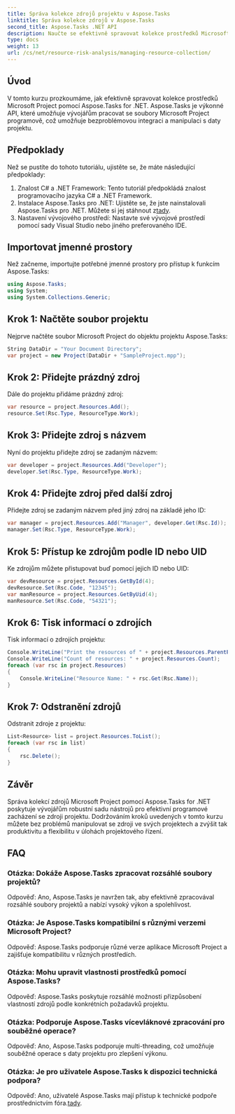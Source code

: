 ```yaml
---
title: Správa kolekce zdrojů projektu v Aspose.Tasks
linktitle: Správa kolekce zdrojů v Aspose.Tasks
second_title: Aspose.Tasks .NET API
description: Naučte se efektivně spravovat kolekce prostředků Microsoft Project v .NET pomocí Aspose.Tasks API. Zvyšte produktivitu a flexibilitu.
type: docs
weight: 13
url: /cs/net/resource-risk-analysis/managing-resource-collection/
---
```

## Úvod
V tomto kurzu prozkoumáme, jak efektivně spravovat kolekce prostředků Microsoft Project pomocí Aspose.Tasks for .NET. Aspose.Tasks je výkonné API, které umožňuje vývojářům pracovat se soubory Microsoft Project programově, což umožňuje bezproblémovou integraci a manipulaci s daty projektu.
## Předpoklady
Než se pustíte do tohoto tutoriálu, ujistěte se, že máte následující předpoklady:
1. Znalost C# a .NET Framework: Tento tutoriál předpokládá znalost programovacího jazyka C# a .NET Framework.
2. Instalace Aspose.Tasks pro .NET: Ujistěte se, že jste nainstalovali Aspose.Tasks pro .NET. Můžete si jej stáhnout z[tady](https://releases.aspose.com/tasks/net/).
3. Nastavení vývojového prostředí: Nastavte své vývojové prostředí pomocí sady Visual Studio nebo jiného preferovaného IDE.

## Importovat jmenné prostory
Než začneme, importujte potřebné jmenné prostory pro přístup k funkcím Aspose.Tasks:
```csharp
using Aspose.Tasks;
using System;
using System.Collections.Generic;


```

## Krok 1: Načtěte soubor projektu
Nejprve načtěte soubor Microsoft Project do objektu projektu Aspose.Tasks:
```csharp
String DataDir = "Your Document Directory";
var project = new Project(DataDir + "SampleProject.mpp");
```
## Krok 2: Přidejte prázdný zdroj
Dále do projektu přidáme prázdný zdroj:
```csharp
var resource = project.Resources.Add();
resource.Set(Rsc.Type, ResourceType.Work);
```
## Krok 3: Přidejte zdroj s názvem
Nyní do projektu přidejte zdroj se zadaným názvem:
```csharp
var developer = project.Resources.Add("Developer");
developer.Set(Rsc.Type, ResourceType.Work);
```
## Krok 4: Přidejte zdroj před další zdroj
Přidejte zdroj se zadaným názvem před jiný zdroj na základě jeho ID:
```csharp
var manager = project.Resources.Add("Manager", developer.Get(Rsc.Id));
manager.Set(Rsc.Type, ResourceType.Work);
```
## Krok 5: Přístup ke zdrojům podle ID nebo UID
Ke zdrojům můžete přistupovat buď pomocí jejich ID nebo UID:
```csharp
var devResource = project.Resources.GetById(4);
devResource.Set(Rsc.Code, "12345");
var manResource = project.Resources.GetByUid(4);
manResource.Set(Rsc.Code, "54321");
```
## Krok 6: Tisk informací o zdrojích
Tisk informací o zdrojích projektu:
```csharp
Console.WriteLine("Print the resources of " + project.Resources.ParentProject.Get(Prj.Name) + " project.");
Console.WriteLine("Count of resources: " + project.Resources.Count);
foreach (var rsc in project.Resources)
{
    Console.WriteLine("Resource Name: " + rsc.Get(Rsc.Name));
}
```
## Krok 7: Odstranění zdrojů
Odstranit zdroje z projektu:
```csharp
List<Resource> list = project.Resources.ToList();
foreach (var rsc in list)
{
    rsc.Delete();
}
```

## Závěr
Správa kolekcí zdrojů Microsoft Project pomocí Aspose.Tasks for .NET poskytuje vývojářům robustní sadu nástrojů pro efektivní programové zacházení se zdroji projektu. Dodržováním kroků uvedených v tomto kurzu můžete bez problémů manipulovat se zdroji ve svých projektech a zvýšit tak produktivitu a flexibilitu v úlohách projektového řízení.
## FAQ
### Otázka: Dokáže Aspose.Tasks zpracovat rozsáhlé soubory projektů?

Odpověď: Ano, Aspose.Tasks je navržen tak, aby efektivně zpracovával rozsáhlé soubory projektů a nabízí vysoký výkon a spolehlivost.

### Otázka: Je Aspose.Tasks kompatibilní s různými verzemi Microsoft Project?

Odpověď: Aspose.Tasks podporuje různé verze aplikace Microsoft Project a zajišťuje kompatibilitu v různých prostředích.

### Otázka: Mohu upravit vlastnosti prostředků pomocí Aspose.Tasks?

Odpověď: Aspose.Tasks poskytuje rozsáhlé možnosti přizpůsobení vlastností zdrojů podle konkrétních požadavků projektu.

### Otázka: Podporuje Aspose.Tasks vícevláknové zpracování pro souběžné operace?

Odpověď: Ano, Aspose.Tasks podporuje multi-threading, což umožňuje souběžné operace s daty projektu pro zlepšení výkonu.

### Otázka: Je pro uživatele Aspose.Tasks k dispozici technická podpora?

 Odpověď: Ano, uživatelé Aspose.Tasks mají přístup k technické podpoře prostřednictvím fóra.[tady](https://forum.aspose.com/c/tasks/15).
